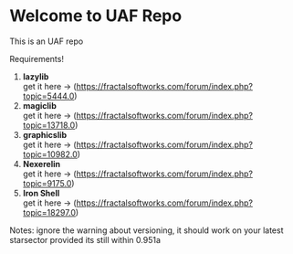 # Welcome to UAF Repo
This is an UAF repo


Requirements!

1. <b>lazylib</b> <br/>
get it here -> (https://fractalsoftworks.com/forum/index.php?topic=5444.0)
2. <b>magiclib</b> <br/>
get it here -> (https://fractalsoftworks.com/forum/index.php?topic=13718.0)
3. <b>graphicslib</b> <br/>
get it here -> (https://fractalsoftworks.com/forum/index.php?topic=10982.0)
4. <b>Nexerelin</b> <br/>
get it here -> (https://fractalsoftworks.com/forum/index.php?topic=9175.0)
5. <b>Iron Shell</b> <br/>
get it here -> (https://fractalsoftworks.com/forum/index.php?topic=18297.0)

Notes: ignore the warning about versioning, it should work on your latest starsector provided its still within 0.951a
